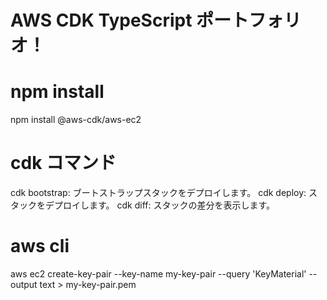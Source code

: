 # AWS CDK TypeScript ポートフォリオ！

# npm install
npm install @aws-cdk/aws-ec2

# cdk コマンド
cdk bootstrap: ブートストラップスタックをデプロイします。
cdk deploy: スタックをデプロイします。
cdk diff: スタックの差分を表示します。

# aws cli
aws ec2 create-key-pair --key-name my-key-pair --query 'KeyMaterial' --output text > my-key-pair.pem
